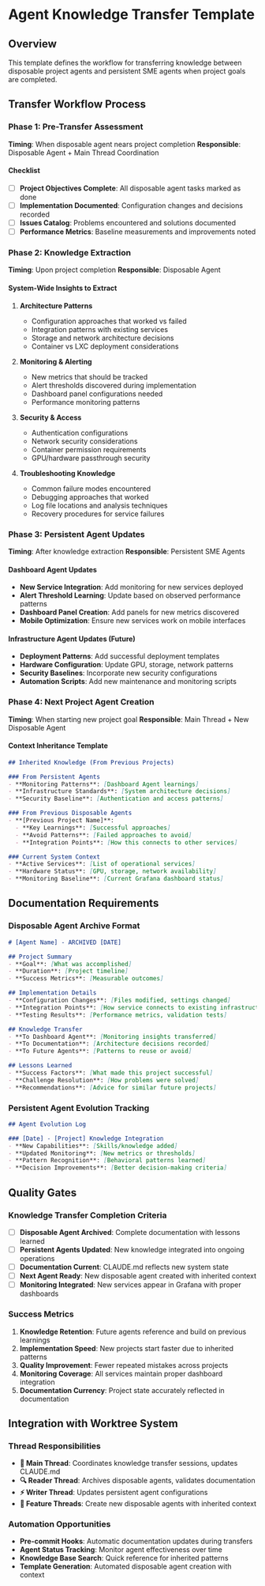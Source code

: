 # Agent Knowledge Transfer Template

## Overview
This template defines the workflow for transferring knowledge between disposable project agents and persistent SME agents when project goals are completed.

## Transfer Workflow Process

### Phase 1: Pre-Transfer Assessment
**Timing**: When disposable agent nears project completion
**Responsible**: Disposable Agent + Main Thread Coordination

#### Checklist
- [ ] **Project Objectives Complete**: All disposable agent tasks marked as done
- [ ] **Implementation Documented**: Configuration changes and decisions recorded
- [ ] **Issues Catalog**: Problems encountered and solutions documented
- [ ] **Performance Metrics**: Baseline measurements and improvements noted

### Phase 2: Knowledge Extraction
**Timing**: Upon project completion
**Responsible**: Disposable Agent

#### System-Wide Insights to Extract
1. **Architecture Patterns**
   - Configuration approaches that worked vs failed
   - Integration patterns with existing services
   - Storage and network architecture decisions
   - Container vs LXC deployment considerations

2. **Monitoring & Alerting**
   - New metrics that should be tracked
   - Alert thresholds discovered during implementation
   - Dashboard panel configurations needed
   - Performance monitoring patterns

3. **Security & Access**
   - Authentication configurations
   - Network security considerations
   - Container permission requirements
   - GPU/hardware passthrough security

4. **Troubleshooting Knowledge**
   - Common failure modes encountered
   - Debugging approaches that worked
   - Log file locations and analysis techniques
   - Recovery procedures for service failures

### Phase 3: Persistent Agent Updates
**Timing**: After knowledge extraction
**Responsible**: Persistent SME Agents

#### Dashboard Agent Updates
- **New Service Integration**: Add monitoring for new services deployed
- **Alert Threshold Learning**: Update based on observed performance patterns
- **Dashboard Panel Creation**: Add panels for new metrics discovered
- **Mobile Optimization**: Ensure new services work on mobile interfaces

#### Infrastructure Agent Updates (Future)
- **Deployment Patterns**: Add successful deployment templates
- **Hardware Configuration**: Update GPU, storage, network patterns
- **Security Baselines**: Incorporate new security configurations
- **Automation Scripts**: Add new maintenance and monitoring scripts

### Phase 4: Next Project Agent Creation
**Timing**: When starting new project goal
**Responsible**: Main Thread + New Disposable Agent

#### Context Inheritance Template
```markdown
## Inherited Knowledge (From Previous Projects)

### From Persistent Agents
- **Monitoring Patterns**: [Dashboard Agent learnings]
- **Infrastructure Standards**: [System architecture decisions]
- **Security Baseline**: [Authentication and access patterns]

### From Previous Disposable Agents
- **[Previous Project Name]**: 
  - **Key Learnings**: [Successful approaches]
  - **Avoid Patterns**: [Failed approaches to avoid]
  - **Integration Points**: [How this connects to other services]

### Current System Context
- **Active Services**: [List of operational services]
- **Hardware Status**: [GPU, storage, network availability]
- **Monitoring Baseline**: [Current Grafana dashboard status]
```

## Documentation Requirements

### Disposable Agent Archive Format
```markdown
# [Agent Name] - ARCHIVED [DATE]

## Project Summary
- **Goal**: [What was accomplished]
- **Duration**: [Project timeline]
- **Success Metrics**: [Measurable outcomes]

## Implementation Details
- **Configuration Changes**: [Files modified, settings changed]
- **Integration Points**: [How service connects to existing infrastructure]
- **Testing Results**: [Performance metrics, validation tests]

## Knowledge Transfer
- **To Dashboard Agent**: [Monitoring insights transferred]
- **To Documentation**: [Architecture decisions recorded]
- **To Future Agents**: [Patterns to reuse or avoid]

## Lessons Learned
- **Success Factors**: [What made this project successful]
- **Challenge Resolution**: [How problems were solved]
- **Recommendations**: [Advice for similar future projects]
```

### Persistent Agent Evolution Tracking
```markdown
## Agent Evolution Log

### [Date] - [Project] Knowledge Integration
- **New Capabilities**: [Skills/knowledge added]
- **Updated Monitoring**: [New metrics or thresholds]
- **Pattern Recognition**: [Behavioral patterns learned]
- **Decision Improvements**: [Better decision-making criteria]
```

## Quality Gates

### Knowledge Transfer Completion Criteria
- [ ] **Disposable Agent Archived**: Complete documentation with lessons learned
- [ ] **Persistent Agents Updated**: New knowledge integrated into ongoing operations
- [ ] **Documentation Current**: CLAUDE.md reflects new system state
- [ ] **Next Agent Ready**: New disposable agent created with inherited context
- [ ] **Monitoring Integrated**: New services appear in Grafana with proper dashboards

### Success Metrics
1. **Knowledge Retention**: Future agents reference and build on previous learnings
2. **Implementation Speed**: New projects start faster due to inherited patterns
3. **Quality Improvement**: Fewer repeated mistakes across projects
4. **Monitoring Coverage**: All services maintain proper dashboard integration
5. **Documentation Currency**: Project state accurately reflected in documentation

## Integration with Worktree System

### Thread Responsibilities
- **🎯 Main Thread**: Coordinates knowledge transfer sessions, updates CLAUDE.md
- **🔍 Reader Thread**: Archives disposable agents, validates documentation
- **⚡ Writer Thread**: Updates persistent agent configurations
- **🚀 Feature Threads**: Create new disposable agents with inherited context

### Automation Opportunities
- **Pre-commit Hooks**: Automatic documentation updates during transfers
- **Agent Status Tracking**: Monitor agent effectiveness over time
- **Knowledge Base Search**: Quick reference for inherited patterns
- **Template Generation**: Automated disposable agent creation with context